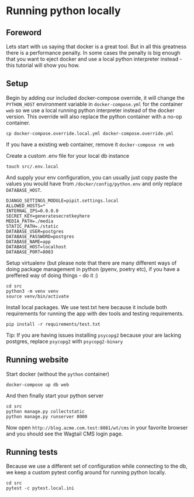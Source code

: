# Running python locally

## Foreword

Lets start with us saying that docker is a great tool. But in all this greatness there is a performance penalty. In some cases the penalty is big enough that you want to eject docker and use a local python interpreter instead - this tutorial will show you how.

## Setup

Begin by adding our included docker-compose override, it will change the `PYTHON_HOST` environment variable in `docker-compose.yml` for the container `web` so we use a local running python interpreter instead of the docker version. This override will also replace the python container with a no-op container.

```
cp docker-compose.override.local.yml docker-compose.override.yml
```

If you have a existing web container, remove it `docker-compose rm web`

Create a custom .env file for your local db instance

```
touch src/.env.local
```

And supply your env configuration, you can usually just copy paste the values you would have from `/docker/config/python.env` and only replace `DATABASE_HOST`.

```
DJANGO_SETTINGS_MODULE=pipit.settings.local
ALLOWED_HOSTS=*
INTERNAL_IPS=0.0.0.0
SECRET_KEY=generatesecretkeyhere
MEDIA_PATH=./media
STATIC_PATH=./static
DATABASE_USER=postgres
DATABASE_PASSWORD=postgres
DATABASE_NAME=app
DATABASE_HOST=localhost
DATABASE_PORT=8083
```

Setup virtualenv (but please note that there are many different ways of doing package management in python (pyenv, poetry etc), if you have a preffered way of doing things - do it :)

```
cd src
python3 -m venv venv
source venv/bin/activate
```

Install local packages. We use test.txt here because it include both requirements for running the app with dev tools and testing requirements.

```
pip install -r requirements/test.txt
```

Tip: If you are having issues installing `psycopg2` because your are lacking postgres, replace `psycopg2` with `psycopg2-binary`

## Running website

Start docker (without the `python` container)

```
docker-compose up db web
```

And then finally start your python server

```
cd src
python manage.py collectstatic
python manage.py runserver 8000
```

Now open `http://blog.acme.com.test:8081/wt/cms` in your favorite browser and you should see the Wagtail CMS login page.

## Running tests

Because we use a different set of configuration while connecting to the db, we keep a custom pytest config around for running python locally.

```
cd src
pytest -c pytest.local.ini
```
